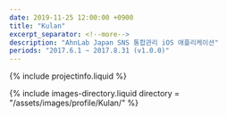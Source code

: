 ```yaml
---
date: 2019-11-25 12:00:00 +0900
title: "Kulan"
excerpt_separator: <!--more-->
description: "AhnLab Japan SNS 통합관리 iOS 애플리케이션"
periods: "2017.6.1 ~ 2017.8.31 (v1.0.0)"
---
```


{% include projectinfo.liquid %}

<!--more-->

{% include images-directory.liquid directory = "/assets/images/profile/Kulan/" %}